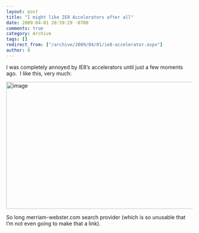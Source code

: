 ```yaml
---
layout: post
title: "I might like IE8 Accelerators after all"
date: 2009-04-01 20:59:29 -0700
comments: true
category: Archive
tags: []
redirect_from: ["/archive/2009/04/01/ie8-accelerator.aspx"]
author: 0
---
```

<!-- more -->
<p>I was completely annoyed by IE8’s accelerators until just a few moments ago.  I like this, very much:</p>  <p><img style="border-bottom: 0px; border-left: 0px; display: inline; border-top: 0px; border-right: 0px" title="image" border="0" alt="image" src="http://blog.jeffhandley.com/images/blog_jeffhandley_com/WindowsLiveWriter/ImightlikeIE8Acceleratorsafterall_C4BF/image_3.png" width="585" height="343" /> </p>  <p>So long merriam-webster.com search provider (which is so unusable that I’m not even going to make that a link).</p>


